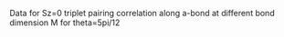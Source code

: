 Data for Sz=0 triplet pairing correlation along a-bond at different bond dimension M for theta=5pi/12
